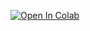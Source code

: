 [![Open In Colab](https://colab.research.google.com/assets/colab-badge.svg)](https://colab.research.google.com/drive/1Cc8LAbkkzYEHjBcb9oJopK5uXzAvisAG)
